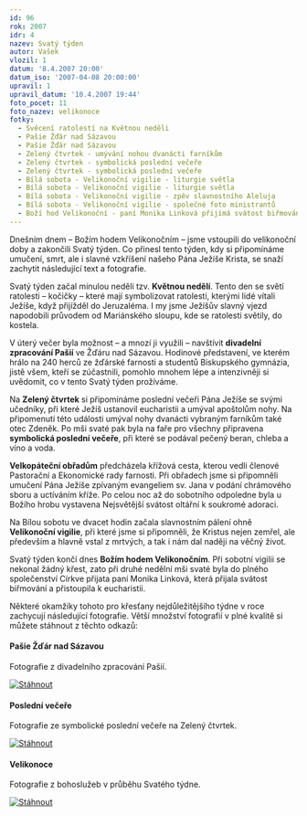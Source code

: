```yaml
---
id: 96
rok: 2007
idr: 4
nazev: Svatý týden
autor: Vašek
vlozil: 1
datum: '8.4.2007 20:00'
datum_iso: '2007-04-08 20:00:00'
upravil: 1
upravil_datum: '10.4.2007 19:44'
foto_pocet: 11
foto_nazev: velikonoce
fotky:
  - Svěcení ratolestí na Květnou neděli
  - Pašie Žďár nad Sázavou
  - Pašie Žďár nad Sázavou
  - Zelený čtvrtek - umývání nohou dvanácti farníkům
  - Zelený čtvrtek - symbolická poslední večeře
  - Zelený čtvrtek - symbolická poslední večeře
  - Bílá sobota - Velikonoční vigilie - liturgie světla
  - Bílá sobota - Velikonoční vigilie - liturgie světla
  - Bílá sobota - Velikonoční vigilie - zpěv slavnostního Aleluja
  - Bílá sobota - Velikonoční vigilie - společné foto ministrantů
  - Boží hod Velikonoční - paní Monika Linková přijímá svátost biřmování
---
```

Dnešním dnem – Božím hodem Velikonočním – jsme vstoupili do velikonoční doby a zakončili Svatý týden. Co přinesl tento týden, kdy si připomínáme umučení, smrt, ale i slavné vzkříšení našeho Pána Ježíše Krista, se snaží zachytit následující text a fotografie.<p>
Svatý týden začal minulou neděli tzv. <strong>Květnou nedělí</strong>. Tento den se světí ratolesti – kočičky – které mají symbolizovat ratolesti, kterými lidé vítali Ježíše, když přijížděl do Jeruzaléma. I my jsme Ježíšův slavný vjezd napodobili průvodem od Mariánského sloupu, kde se ratolesti světily, do kostela.<p>
V úterý večer byla možnost – a mnozí ji využili – navštívit <strong>divadelní zpracování Pašií</strong> ve Žďáru nad Sázavou. Hodinové představení, ve kterém hrálo na 240 herců ze žďárské farnosti a studentů Biskupského gymnázia, jistě všem, kteří se zúčastnili, pomohlo mnohem lépe a intenzivněji si uvědomit, co v tento Svatý týden prožíváme.<p>
Na <strong>Zelený čtvrtek</strong> si připomínáme poslední večeři Pána Ježíše se svými učedníky, při které Ježíš ustanovil eucharistii a umýval apoštolům nohy. Na připomenutí této události umýval nohy dvanácti vybraným farníkům také otec Zdeněk. Po mši svaté pak byla na faře pro všechny připravena <strong>symbolická poslední večeře</strong>, při které se podával pečený beran, chleba a víno a voda.<p>
<strong>Velkopáteční obřadům</strong> předcházela křížová cesta, kterou vedli členové Pastorační a Ekonomické rady farnosti. Při obřadech jsme si připomněli umučení Pána Ježíše zpívaným evangeliem sv. Jana v podání chrámového sboru a uctíváním kříže. Po celou noc až do sobotního odpoledne byla u Božího hrobu vystavena Nejsvětější svátost oltářní k soukromé adoraci.<p>
Na Bílou sobotu ve  dvacet hodin začala slavnostním pálení ohně <strong>Velikonoční vigilie</strong>, při které jsme si připomněli, že Kristus nejen zemřel, ale především a hlavně vstal z mrtvých, a tak i nám dal naději na věčný život.<p>
Svatý týden končí dnes <strong>Božím hodem Velikonočním</strong>. Při sobotní vigilii se nekonal žádný křest, zato při druhé nedělní mši svaté byla do plného společenství Církve přijata paní Monika Linková, která přijala svátost biřmování a přistoupila k eucharistii.<p>
Některé okamžiky tohoto pro křesťany nejdůležitějšího týdne v roce zachycují následující fotografie. Větší množství fotografií v plné kvalitě si můžete stáhnout z těchto odkazů:<p>
<div class='stahnout'><p>
<div><h4 class='left'>Pašie Žďár nad Sázavou</h4><p>
Fotografie z divadelního zpracování Pašií.</p></div><p>
<a href='http://muj.edisk.cz/soubor/stahni/69205/0403_Pasie-Zdar.zip_12.73MB.html'><img src='obr/tlacitko_stahnout_2.png' alt='Stáhnout'></a><p>
</div><p>
<div class='stahnout'><p>
<div><h4 class='left'>Poslední večeře</h4><p>
Fotografie ze symbolické poslední večeře na Zelený čtvrtek.</p></div><p>
<a href='http://muj.edisk.cz/soubor/stahni/14203/20070405_beran.zip_12.94MB.html'><img src='obr/tlacitko_stahnout_2.png' alt='Stáhnout'></a><p>
</div><p>
<div class='stahnout'><p>
<div><h4 class='left'>Velikonoce</h4><p>
Fotografie z bohoslužeb v průběhu Svatého týdne.</p></div><p>
<a href='http://muj.edisk.cz/soubor/stahni/54282/2007_velikonoce.zip_17.08MB.html'><img src='obr/tlacitko_stahnout_2.png' alt='Stáhnout'></a><p>
</div>
